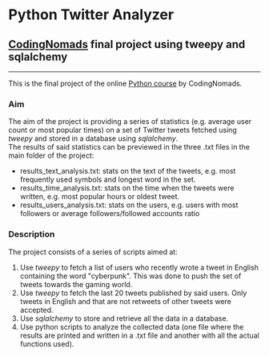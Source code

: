 # Python Twitter Analyzer
## [CodingNomads](https://codingnomads.co/) final project using tweepy and sqlalchemy

---
This is the final project of the online [Python course](https://codingnomads.co/courses/python-bootcamp-online/) by CodingNomads.

### Aim
The aim of the project is providing a series of statistics (e.g. average user count or most popular times) on a set of Twitter tweets fetched using *tweepy* and stored in a database using *sqlalchemy*.  
The results of said statistics can be previewed in the three .txt files in the main folder of the project:
- results_text_analysis.txt: stats on the text of the tweets, e.g. most frequently used symbols and longest word in the set.
- results_time_analysis.txt: stats on the time when the tweets were written, e.g. most popular hours or oldest tweet.
- results_users_analysis.txt: stats on the users, e.g. users with most followers or average followers/followed accounts ratio
	
### Description
The project consists of a series of scripts aimed at:
1. Use *tweepy* to fetch a list of users who recently wrote a tweet in English containing the word "cyberpunk". This was done to push the set of tweets towards the gaming world.
2. Use *tweepy* to fetch the last 20 tweets published by said users. Only tweets in English and that are not retweets of other tweets were accepted.
3. Use *sqlalchemy* to store and retrieve all the data in a database.
4. Use python scripts to analyze the collected data (one file where the results are printed and written in a .txt file and another with all the actual functions used).
